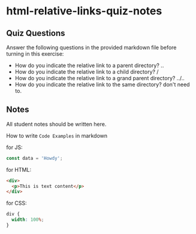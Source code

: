 # html-relative-links-quiz-notes

## Quiz Questions

Answer the following questions in the provided markdown file before turning in this exercise:

- How do you indicate the relative link to a parent directory?
  ..
- How do you indicate the relative link to a child directory?
  /
- How do you indicate the relative link to a grand parent directory?
  ../..
- How do you indicate the relative link to the same directory?
  don't need to.

## Notes

All student notes should be written here.

How to write `Code Examples` in markdown

for JS:

```javascript
const data = 'Howdy';
```

for HTML:

```html
<div>
  <p>This is text content</p>
</div>
```

for CSS:

```css
div {
  width: 100%;
}
```
